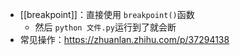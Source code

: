 - [[breakpoint]]：直接使用 `breakpoint()`函数
  - 然后 `python 文件.py`运行到了就会断
- 常见操作：https://zhuanlan.zhihu.com/p/37294138